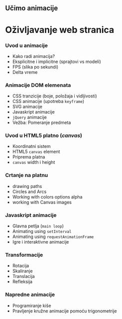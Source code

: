 ---
---

## Učimo animacije
# Oživljavanje web stranica

### Uvod u animacije

- Kako radi animacija?
- Eksplicitne i implicitne (sprajtovi vs modeli)
- FPS (slika po sekundi)
- Delta vreme

### Animacije DOM elemenata

- CSS tranzicije (boje, položaja i vidljivosti)
- CSS animacije (upotreba `keyframe`)
- SVG animacije
- Javaskript animacije
- `jQuery` animacije
- Vežba: Pomeranje predmeta

### Uvod u HTML5 platno (*canvas*)

- Koordinatni sistem
- HTML5 `canvas` element
- Priprema platna
- `canvas` width i height

### Crtanje na platnu

- drawing paths
- Circles and Arcs
- Working with colors options alpha
- working with Canvas images

### Javaskript animacije

- Glavna petlja (`main loop`)
- Animating using `setInterval`
- Animating using `requestAnimationFrame`
- Igre i interaktivne animacije

### Transformacije

- Rotacija
- Skaliranje
- Translacija
- Refleksija

### Napredne animacije

- Programiranje kiše
- Pravljenje kružne animacije pomoću trigonometrije

